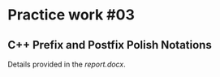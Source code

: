 # Practice work #03
## C++ Prefix and Postfix Polish Notations

Details provided in the *report.docx*.
